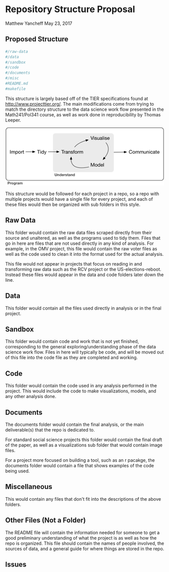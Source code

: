 Repository Structure Proposal
================
Matthew Yancheff
May 23, 2017

Proposed Structure
------------------

``` r
#/raw-data
#/data
#/sandbox
#/code
#/documents
#/misc
#README.md
#makefile
```

This structure is largely based off of the TIER specifications found at <http://www.projecttier.org/>. The main modifications come from trying to match the directory structure to the data science work flow presented in the Math241/Pol341 course, as well as work done in reproducibility by Thomas Leeper.

![WorkFlow](visualizations/data-science.png)

This structure would be followed for each project in a repo, so a repo with multiple projects would have a single file for every project, and each of these files would then be organized with sub folders in this style.

Raw Data
--------

This folder would contain the raw data files scraped directly from their source and unaltered, as well as the programs used to tidy them. Files that go in here are files that are not used directly in any kind of analysis. For example, in the OMV project, this file would contain the raw voter files as well as the code used to clean it into the format used for the actual analysis.

This file would not appear in projects that focus on reading in and transforming raw data such as the RCV project or the US-elections-reboot. Instead these files would appear in the data and code folders later down the line.

Data
----

This folder would contain all the files used directly in analysis or in the final project.

Sandbox
-------

This folder would contain code and work that is not yet finished, corresponding to the general exploring/understanding phase of the data science work flow. Files in here will typically be code, and will be moved out of this file into the code file as they are completed and working.

Code
----

This folder would contain the code used in any analysis performed in the project. This would include the code to make visualizations, models, and any other analysis done.

Documents
---------

The documents folder would contain the final analysis, or the main deliverable(s) that the repo is dedicated to.

For standard social science projects this folder would contain the final draft of the paper, as well as a visualizations sub folder that would contain image files.

For a project more focused on building a tool, such as an r pacakge, the documents folder would contain a file that shows examples of the code being used.

Miscellaneous
-------------

This would contain any files that don't fit into the descriptions of the above folders.

Other Files (Not a Folder)
--------------------------

The README file will contain the information needed for someone to get a good preliminary understanding of what the project is as well as how the repo is organized. This file should contain the names of people involved, the sources of data, and a general guide for where things are stored in the repo.

Issues
------

